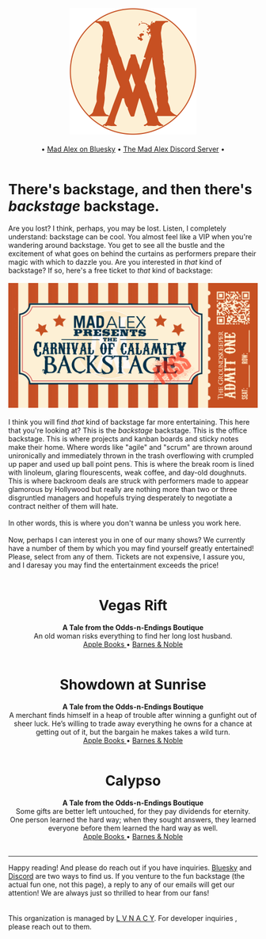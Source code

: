 <div align="center">
  <img
    src="./assets/emblem_carnival_round_transparent.png"
    alt="ephemeralrogue.bookworm-emblem"
    width="256px"
  />
  <br>
  <br>
  <div align="center">
    •
    <a href="https://bsky.app/profile/madalexxx.xyz">Mad Alex on Bluesky</a>
    •
    <a href="https://discord.gg/T3xvs27eUM">The Mad Alex Discord Server</a>
    •
  </div>
</div>
<br>
<div>
  <h1>There's backstage, and then there's <i>backstage</i> backstage.</h1>
  Are you lost? I think, perhaps, you may be lost. Listen, I completely 
  understand: backstage can be cool. You almost feel like a VIP when you're 
  wandering around backstage. You get to see all the bustle and the excitement 
  of what goes on behind the curtains as performers prepare their magic with 
  which to dazzle you. Are you interested in <i>that</i> kind of backstage? If 
  so, here's a free ticket to <i>that</i> kind of backstage:
  <br>
  <br>
  <div align="center">
  <a href="https://backstage.madalexxx.xyz">
    <img
      src="./assets/backstage-pass_groundskeeper.png"
      alt="a ticket to an amusement bearing the words 'Mad Alex presents the 
        Carnival of Calamity Backstage' with the 'Pass' stamped on it and made 
        to appear like blood. On the right, in sideways script, are printed 
        'The Groundskeeper' beside 'Admit One' and a QR code. The QR code goes 
        nowhere"
    />
  </a>
  </div>
  <br>
  I think you will find <i>that</i> kind of backstage far more entertaining. 
  This here that you're looking at? This is the <i>backstage</i> backstage. 
  This is the office backstage. This is where projects and kanban boards and 
  sticky notes make their home. Where words like "agile" and "scrum" are 
  thrown around unironically and immediately thrown in the trash overflowing 
  with crumpled up paper and used up ball point pens. This is where the break 
  room is lined with linoleum, glaring flourescents, weak coffee, and day-old 
  doughnuts. This is where backroom deals are struck with performers made to 
  appear glamorous by Hollywood but really are nothing more than two or three 
  disgruntled managers and hopefuls trying desperately to negotiate a contract 
  neither of them will hate.
  <br>
  <br>
  In other words, this is where you don't wanna be unless you work here.
</div>
<br>
<div>
  Now, perhaps I can interest you in one of our many shows? We currently have 
  a number of them by which you may find yourself greatly entertained! Please, 
  select from any of them. Tickets are not expensive, I assure you, and I 
  daresay you may find the entertainment exceeds the price!
  <br>
  <br>
  <div align="center">
    <h1>Vegas Rift</h1>
    <b>A Tale from the Odds-n-Endings Boutique</b><br>
    An old woman risks everything to find her long lost husband.<br>
    <a
      href="http://books.apple.com/us/book/id6692634424">
        Apple Books
    </a>
    •
    <a
      href="https://www.barnesandnoble.com/w/vegas-rift-mad-alex/1146410990?ean=2940185809808">
        Barnes & Noble
    </a>
    <br>
    <br>
    <h1>Showdown at Sunrise</h1>
    <b>A Tale from the Odds-n-Endings Boutique</b><br>
    A merchant finds himself in a heap of trouble after winning a gunfight out 
    of sheer luck. He’s willing to trade away everything he owns for a chance 
    at getting out of it, but the bargain he makes takes a wild turn.<br>
    <a
      href="http://books.apple.com/us/book/id6741198308">
        Apple Books
    </a>
    •
    <a
      href="https://www.barnesandnoble.com/w/showdown-at-sunrise-mad-alex/1146930192?ean=2940184539683">
        Barnes & Noble
    </a>
    <br>
    <br>
    <h1>Calypso</h1>
    <b>A Tale from the Odds-n-Endings Boutique</b><br>
    Some gifts are better left untouched, for they pay dividends for eternity. 
    One person learned the hard way; when they sought answers, they learned 
    everyone before them learned the hard way as well.<br>
    <a
      href="http://books.apple.com/us/book/id6742083639">
        Apple Books
    </a>
    •
    <a
      href="https://www.barnesandnoble.com/w/calypso-mad-alex/1147035473?ean=2940184455297">
        Barnes & Noble
    </a>
    <br>
  </div>
  <br>
</div>
<hr>

Happy reading! And please do reach out if you have inquiries. [Bluesky][bsky] 
and [Discord][discord] are two ways to find us. If you venture to the fun 
backstage (the actual fun one, not this page), a reply to any of our emails 
will get our attention! We are always just so thrilled to hear from our fans!
<br>
<br>
<br>
This organization is managed by [L V N A C Y][lvnacy]. For developer inquiries
, please reach out to them.

<!-- links -->
[bsky]: https://bsky.app/profile/madalexxx.xyz
[discord]: https://discord.gg/T3xvs27eUM
[lvnacy]: https://github.com/ephemeralrogue